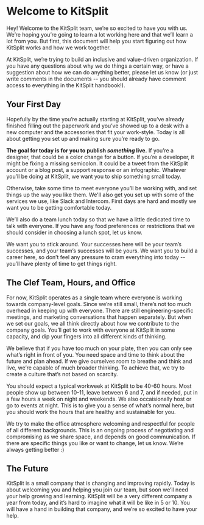 # Welcome to KitSplit

Hey! Welcome to the KitSplit team, we’re so excited to have you with us. We’re hoping you’re going to learn a lot working here and that we’ll learn a lot from you. But first, this document will help you start figuring out how KitSplit works and how we work together.

At KitSplit, we’re trying to build an inclusive and value-driven organization. If you have any questions about why we do things a certain way, or have a suggestion about how we can do anything better, please let us know (or just write comments in the documents -- you should already have comment access to everything in the KitSplit handbook!).  

## Your First Day

Hopefully by the time you’re actually starting at KitSplit, you’ve already finished filling out the paperwork and you’ve showed up to a desk with a new computer and the accessories that fit your work-style. Today is all about getting you set up and making sure you’re ready to go.

**The goal for today is for you to publish _something_ live.** If you’re a designer, that could be a color change for a button. If you’re a developer, it might be fixing a missing semicolon. It could be a tweet from the KitSplit account or a blog post, a support response or an infographic. Whatever you’ll be doing at KitSplit, we want you to ship something small today.

Otherwise, take some time to meet everyone you’ll be working with, and set things up the way you like them. We'll also get you set up with some of the services we use, like Slack and Intercom. First days are hard and mostly we want you to be getting comfortable today.

We’ll also do a team lunch today so that we have a little dedicated time to talk with everyone. If you have any food preferences or restrictions that we should consider in choosing a lunch spot, let us know.

We want you to stick around. Your successes here will be your team’s successes, and your team’s successes will be yours. We want you to build a career here, so don’t feel any pressure to cram everything into today -- you’ll have plenty of time to get things right.


## The Clef Team, Hours, and Office

For now, KitSplit operates as a single team where everyone is working towards company-level goals. Since we’re still small, there’s not too much overhead in keeping up with everyone. There are still engineering-specific meetings, and marketing conversations that happen separately. But when we set our goals, we all think directly about how we contribute to the company goals. You’ll get to work with everyone at KitSplit in some capacity, and dip your fingers into all different kinds of thinking.

We believe that if you have too much on your plate, then you can only see what’s right in front of you. You need space and time to think about the future and plan ahead. If we give ourselves room to breathe and think and live, we’re capable of much broader thinking. To achieve that, we try to create a culture that’s not based on scarcity.

You should expect a typical workweek at KitSplit to be 40-60 hours. Most people show up between 10-11, leave between 6 and 7, and if needed, put in a few hours a week on night and weekends. We also occaisionally host or go to events at night. This is to give you a sense of what’s normal here, but you should work the hours that are healthy and sustainable for you.

We try to make the office atmosphere welcoming and respectful for people of all different backgrounds. This is an ongoing process of negotiating and compromising as we share space, and depends on good communication. If there are specific things you like or want to change, let us know. We’re always getting better :)

## The Future

KitSplit is a small company that is changing and improving rapidly. Today is about welcoming you and helping you join our team, but soon we’ll need your help growing and learning. KitSplit will be a very different company a year from today, and it’s hard to imagine what it will be like in 5 or 10. You will have a hand in building that company, and we’re so excited to have your help.
